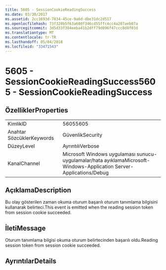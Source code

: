 ```yaml
---
title: 5605 - SessionCookieReadingSuccess
ms.date: 03/30/2017
ms.assetid: 2cc1693d-7834-45ce-9a6d-dbe31dc2d517
ms.openlocfilehash: 73f320b5f63a600f346cd55ffc4cc4a207aeb07a
ms.sourcegitcommit: 3d5d33f384eeba41b2dff79d096f47ccc8d8f03d
ms.translationtype: MT
ms.contentlocale: tr-TR
ms.lasthandoff: 05/04/2018
ms.locfileid: "33471543"
---
```

# <a name="5605---sessioncookiereadingsuccess"></a><span data-ttu-id="fc1a6-102">5605 - SessionCookieReadingSuccess</span><span class="sxs-lookup"><span data-stu-id="fc1a6-102">5605 - SessionCookieReadingSuccess</span></span>
## <a name="properties"></a><span data-ttu-id="fc1a6-103">Özellikler</span><span class="sxs-lookup"><span data-stu-id="fc1a6-103">Properties</span></span>  
  
|||  
|-|-|  
|<span data-ttu-id="fc1a6-104">Kimlik</span><span class="sxs-lookup"><span data-stu-id="fc1a6-104">ID</span></span>|<span data-ttu-id="fc1a6-105">5605</span><span class="sxs-lookup"><span data-stu-id="fc1a6-105">5605</span></span>|  
|<span data-ttu-id="fc1a6-106">Anahtar Sözcükler</span><span class="sxs-lookup"><span data-stu-id="fc1a6-106">Keywords</span></span>|<span data-ttu-id="fc1a6-107">Güvenlik</span><span class="sxs-lookup"><span data-stu-id="fc1a6-107">Security</span></span>|  
|<span data-ttu-id="fc1a6-108">Düzey</span><span class="sxs-lookup"><span data-stu-id="fc1a6-108">Level</span></span>|<span data-ttu-id="fc1a6-109">Ayrıntılı</span><span class="sxs-lookup"><span data-stu-id="fc1a6-109">Verbose</span></span>|  
|<span data-ttu-id="fc1a6-110">Kanal</span><span class="sxs-lookup"><span data-stu-id="fc1a6-110">Channel</span></span>|<span data-ttu-id="fc1a6-111">Microsoft Windows uygulaması sunucu-uygulamalar/hata ayıklama</span><span class="sxs-lookup"><span data-stu-id="fc1a6-111">Microsoft-Windows-Application Server-Applications/Debug</span></span>|  
  
## <a name="description"></a><span data-ttu-id="fc1a6-112">Açıklama</span><span class="sxs-lookup"><span data-stu-id="fc1a6-112">Description</span></span>  
 <span data-ttu-id="fc1a6-113">Bu olay gösterilen zaman okuma oturum başarılı oturum tanımlama bilgisini kullanarak belirteci.</span><span class="sxs-lookup"><span data-stu-id="fc1a6-113">This event is emitted when the reading session token from session cookie succeeded.</span></span>  
  
## <a name="message"></a><span data-ttu-id="fc1a6-114">İleti</span><span class="sxs-lookup"><span data-stu-id="fc1a6-114">Message</span></span>  
 <span data-ttu-id="fc1a6-115">Oturum tanımlama bilgisi okuma oturum belirtecinden başarılı oldu.</span><span class="sxs-lookup"><span data-stu-id="fc1a6-115">Reading session token from session cookie succeeded.</span></span>  
  
## <a name="details"></a><span data-ttu-id="fc1a6-116">Ayrıntılar</span><span class="sxs-lookup"><span data-stu-id="fc1a6-116">Details</span></span>
